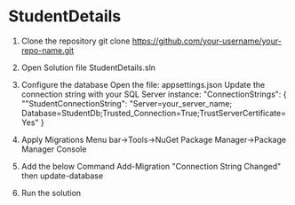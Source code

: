 # StudentDetails

1. Clone the repository
git clone https://github.com/your-username/your-repo-name.git

2. Open Solution file
StudentDetails.sln

3. Configure the database
   Open the file: appsettings.json
   Update the connection string with your SQL Server instance:
"ConnectionStrings": {
  ""StudentConnectionString": "Server=your_server_name; Database=StudentDb;Trusted_Connection=True;TrustServerCertificate=Yes"
}

4. Apply Migrations
   Menu bar->Tools->NuGet Package Manager->Package Manager Console

5.  Add the below Command
 Add-Migration "Connection String Changed" then update-database

6. Run the solution
